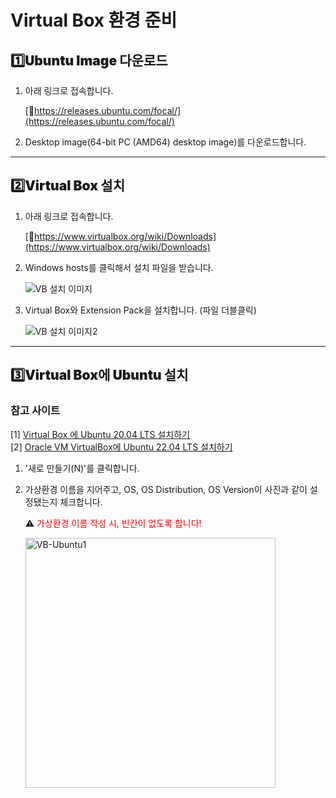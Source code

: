 # Virtual Box 환경 준비 

## <h2 style="font-weight: 900;">1️⃣Ubuntu Image 다운로드</h2>

1. 아래 링크로 접속합니다.  

    [🔗https://releases.ubuntu.com/focal/](https://releases.ubuntu.com/focal/)

2. Desktop image(64-bit PC (AMD64) desktop image)를 다운로드합니다.

---

## <h2 style="font-weight: 900;">2️⃣Virtual Box 설치</h2>

1. 아래 링크로 접속합니다.

    [🔗https://www.virtualbox.org/wiki/Downloads](https://www.virtualbox.org/wiki/Downloads)

2. Windows hosts를 클릭해서 설치 파일을 받습니다.

    ![VB 설치 이미지](https://img1.daumcdn.net/thumb/R1280x0/?scode=mtistory2&fname=https%3A%2F%2Fblog.kakaocdn.net%2Fdna%2FJa7Lw%2FbtsPgBdgBGu%2FAAAAAAAAAAAAAAAAAAAAAE_FAgxUpmvCgeyWlqDmJYX4Isc556c2Mr0Reqs71e0y%2Fimg.png%3Fcredential%3DyqXZFxpELC7KVnFOS48ylbz2pIh7yKj8%26expires%3D1759244399%26allow_ip%3D%26allow_referer%3D%26signature%3DfRRfwOmtXnV4wlA3mTNOBj%252BRH1I%253D)

3. Virtual Box와 Extension Pack을 설치합니다. (파일 더블클릭)

    ![VB 설치 이미지2](https://img1.daumcdn.net/thumb/R1280x0/?scode=mtistory2&fname=https%3A%2F%2Fblog.kakaocdn.net%2Fdna%2FcBm4jT%2FbtsPgZrwNGP%2FAAAAAAAAAAAAAAAAAAAAAEmNaIzFFsXBj5Z0hWZBRG41ZLEV8cvk8sPyZvAFBmnF%2Fimg.png%3Fcredential%3DyqXZFxpELC7KVnFOS48ylbz2pIh7yKj8%26expires%3D1759244399%26allow_ip%3D%26allow_referer%3D%26signature%3DBr7OcS4xTmljFH%252Fl%252BIKb0kRT1aU%253D)

---

## <h2 style="font-weight: 900;">3️⃣Virtual Box에 Ubuntu 설치</h2>

### 참고 사이트
[1] [Virtual Box 에 Ubuntu 20.04 LTS 설치하기](https://truelifer.medium.com/virtual-box-%EC%97%90-ubuntu-20-04-lts-%EC%84%A4%EC%B9%98%ED%95%98%EA%B8%B0-71ab044eb4f8)  
[2] [Oracle VM VirtualBox에 Ubuntu 22.04 LTS 설치하기](https://powerdeng.tistory.com/254)

1. '새로 만들기(N)'를 클릭합니다.
2. 가상환경 이름을 지어주고, OS, OS Distribution, OS Version이 사진과 같이 설정됐는지 체크합니다.  

    ⚠️ <span style="color: red;">가상환경 이름 작성 시, 빈칸이 없도록 합니다!</span>


    <img src="/ynu-wiki/images/ubuntu/install-1.png" alt="VB-Ubuntu1" width="400"/>
